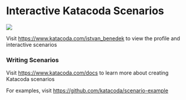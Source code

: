 # Interactive Katacoda Scenarios

[![](http://shields.katacoda.com/katacoda/istvan_benedek/count.svg)](https://www.katacoda.com/istvan_benedek "Get your profile on Katacoda.com")

Visit https://www.katacoda.com/istvan_benedek to view the profile and interactive scenarios

### Writing Scenarios
Visit https://www.katacoda.com/docs to learn more about creating Katacoda scenarios

For examples, visit https://github.com/katacoda/scenario-example
